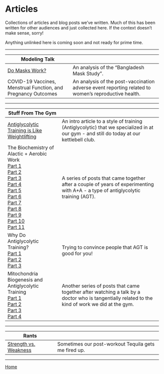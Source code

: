 # Articles

Collections of articles and blog posts we’ve written. Much of this has been written for other audiences and just collected here.  If the context doesn’t make sense, sorry!

Anything unlinked here is coming soon and not ready for prime time.

----

| Modeling Talk                                                |                                                              |
| ------------------------------------------------------------ | ------------------------------------------------------------ |
| [Do Masks Work?](articles/masks/thoughts-on-the-bangladesh-mask-paper.md) | An analysis of the “Bangladesh Mask Study”.                  |
| COVID-19 Vaccines, Menstrual Function, and Pregnancy Outcomes | An analysis of the post-vaccination adverse event reporting related to women’s reproductive health. |

----

| Stuff From The Gym |  |
| ------------- | ------------- |
| [Antiglycolytic Training is Like Weightlifting](articles/aa/antiglycolytic-training-is-like-weightlifting.md) | An intro article to a style of training (Antiglycolytic) that we specialized in at our gym - and still do today at our kettlebell club. |
| The Biochemistry of Alactic + Aerobic Work<br />[Part 1](articles/aa/the-biochemistry-of-alactic-aerobic-work-part-1.md)<br />[Part 2](articles/aa/the-biochemistry-of-alactic-aerobic-work-part-2.md)<br />[Part 3](articles/aa/the-biochemistry-of-alactic-aerobic-work-part-3.md)<br />[Part 4](articles/aa/the-biochemistry-of-alactic-aerobic-work-part-4.md)<br />[Part 5](articles/aa/the-biochemistry-of-alactic-aerobic-work-part-5.md)<br />[Part 6](articles/aa/the-biochemistry-of-alactic-aerobic-work-part-6.md)<br />[Part 7](articles/aa/the-biochemistry-of-alactic-aerobic-work-part-7.md)<br />[Part 8](articles/aa/the-biochemistry-of-alactic-aerobic-work-part-8.md)<br />[Part 9](articles/aa/the-biochemistry-of-alactic-aerobic-work-part-9.md)<br />[Part 10](articles/aa/the-biochemistry-of-alactic-aerobic-work-part-10.md)<br />[Part 11](articles/aa/the-biochemistry-of-alactic-aerobic-work-part-11.md) | A series of posts that came together after a couple of years of experimenting with A+A - a type of antiglycolytic training (AGT). |
| Why Do Antiglycolytic Training?<br />[Part 1](articles/aa/why-do-antiglycolytic-training-part-1.md)<br />[Part 2](articles/aa/why-do-antiglycolytic-training-part-2.md)<br />[Part 3](articles/aa/why-do-antiglycolytic-training-part-3.md) | Trying to convince people that AGT is good for you! |
| Mitochondria Biogenesis and Antiglycolytic Training<br />[Part 1](articles/aa/mitochondria-biogenesis-and-antiglycolytic-training-part-1.md)<br />[Part 2](articles/aa/mitochondria-biogenesis-and-antiglycolytic-training-part-2.md)<br />[Part 3](articles/aa/mitochondria-biogenesis-and-antiglycolytic-training-part-3.md)<br />[Part 4](articles/aa/mitochondria-biogenesis-and-antiglycolytic-training-part-4.md) | Another series of posts that came together after watching a talk by a doctor who is tangentially related to the kind of work we did at the gym. |

----

| Rants |  |
| ------------- | ------------- |
| [Strength vs. Weakness](articles/strength-vs-weakness.md) | Sometimes our post-workout Tequila gets me fired up. |

----

[Home](index.md)

